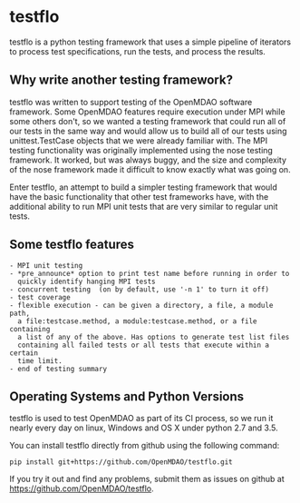 testflo
=======

testflo is a python testing framework that uses a simple pipeline of
iterators to process test specifications, run the tests, and process the
results.

Why write another testing framework?
------------------------------------

testflo was written to support testing of the OpenMDAO software framework.
Some OpenMDAO features require execution under MPI while some others don't,
so we wanted a testing framework that could run all of our tests in the same
way and would allow us to build all of our tests using unittest.TestCase
objects that we were already familiar with.  The MPI testing functionality
was originally implemented using the nose testing framework.  It worked, but
was always buggy, and the size and complexity of the nose framework made it
difficult to know exactly what was going on.

Enter testflo, an attempt to build a simpler testing framework that would have
the basic functionality that other test frameworks have, with the additional
ability to run MPI unit tests that are very similar to regular unit tests.


Some testflo features
---------------------

    - MPI unit testing
    - *pre_announce* option to print test name before running in order to
      quickly identify hanging MPI tests
    - concurrent testing  (on by default, use '-n 1' to turn it off)
    - test coverage
    - flexible execution - can be given a directory, a file, a module path,
      a file:testcase.method, a module:testcase.method, or a file containing
      a list of any of the above. Has options to generate test list files
      containing all failed tests or all tests that execute within a certain
      time limit.
    - end of testing summary


Operating Systems and Python Versions
-------------------------------------

testflo is used to test OpenMDAO as part of its CI process,
so we run it nearly every day on linux, Windows and OS X under
python 2.7 and 3.5.


You can install testflo directly from github using the following command:

`pip install git+https://github.com/OpenMDAO/testflo.git`

If you try it out and find any problems, submit them as issues on github at
https://github.com/OpenMDAO/testflo.
